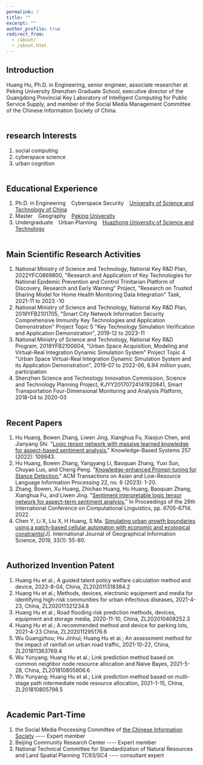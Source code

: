 ```yaml
---
permalink: /
title: ""
excerpt: ""
author_profile: true
redirect_from: 
  - /about/
  - /about.html
---
```


  
## Introduction
Huang Hu, Ph.D. in Engineering, senior engineer, associate researcher at Peking University Shenzhen Graduate School, executive director of the Guangdong Provincial Key Laboratory of Intelligent Computing for Public Service Supply, and member of the Social Media Management Committee of the Chinese Information Society of China.
<br/><br/>
   
## research Interests
1. social computing
2. cyberspace science
3. urban cognition
<br/><br/>


## Educational Experience
1. Ph.D. in Engineering &ensp; Cyberspace Security &ensp; [University of Science and Technology of China](https://www.ustc.edu.cn/)
2. Master &ensp; Geography &ensp; [Peking University](https://www.pku.edu.cn/)
3. Undergraduate  &ensp; Urban Planning  &ensp; [Huazhong University of Science and Technology](https://www.hust.edu.cn/)
<br/><br/>


## Main Scientific Research Activities
1. National Ministry of Science and Technology, National Key R&D Plan, 2022YFC0869800, "Research and Application of Key Technologies for National Epidemic Prevention and Control Trinitarian Platform of Discovery, Research and Early Warning" Project, "Research on Trusted Sharing Model for Home Health Monitoring Data Integration" Task, 2021-11 to 2023 -10
2. National Ministry of Science and Technology, National Key R&D Plan, 2019YFB2101705, "Smart City Network Information Security Comprehensive Immunity Key Technologies and Application Demonstration" Project Topic 5 "Key Technology Simulation Verification and Application Demonstration", 2019-12 to 2023-11
3. National Ministry of Science and Technology, National Key R&D Program, 2018YFB2100604, "Urban Space Acquisition, Modeling and Virtual-Real Integration Dynamic Simulation System" Project Topic 4 "Urban Space Virtual-Real Integration Dynamic Simulation System and its Application Demonstration", 2019-07 to 2022-06, 6.94 million yuan, participation
4. Shenzhen Science and Technology Innovation Commission, Science and Technology Planning Project, KJYY20170724141920841, Smart Transportation Four-Dimensional Monitoring and Analysis Platform, 2018-04 to 2020-03
<br/><br/>


## Recent Papers
1. Hu Huang, Bowen Zhang, Liwen Jing, Xianghua Fu, Xiaojun Chen, and Jianyang Shi. "[Logic tensor network with massive learned knowledge for aspect-based sentiment analysis.](https://www.sciencedirect.com/science/article/abs/pii/S095070512201036X)" Knowledge-Based Systems 257 (2022): 109943. 
2. Hu Huang, Bowen Zhang, Yangyang Li, Baoquan Zhang, Yuxi Sun, Chuyao Luo, and Cheng Peng. "[Knowledge-enhanced Prompt-tuning for Stance Detection.](http://www.liyangyang.com/wp-content/uploads/2023/06/TALLIP23-StanceDetection-YangyangLi.pdf)" ACM Transactions on Asian and Low-Resource Language Information Processing 22, no. 6 (2023): 1-20.
3. Zhang, Bowen, Xu Huang, Zhichao Huang, Hu Huang, Baoquan Zhang, Xianghua Fu, and Liwen Jing. "[Sentiment interpretable logic tensor network for aspect-term sentiment analysis.](https://aclanthology.org/2022.coling-1.582.pdf)" In Proceedings of the 29th International Conference on Computational Linguistics, pp. 6705-6714. 2022. 
4. Chen Y, Li X, Liu X, H Huang, S Ma. [Simulating urban growth boundaries using a patch-based cellular automaton with economic and ecological constraints](https://www.tandfonline.com/doi/abs/10.1080/13658816.2018.1514119)[J]. International Journal of Geographical Information Science, 2019, 33(1): 55-80. 
<br/><br/>


## Authorized Invention Patent
1. Huang Hu et al.; A guided talent policy welfare calculation method and device, 2023-8-04, China, ZL202011318384.2
2. Huang Hu et al.; Methods, devices, electronic equipment and media for identifying high-risk communities for urban infectious diseases, 2021-4-23, China, ZL202011321234.8
3. Huang Hu et al.; Road flooding risk prediction methods, devices, equipment and storage media, 2020-11-10, China, ZL202010408252.3
4. Huang Hu et al.; A recommended method and device for parking lots, 2021-4-23 China, ZL202011295176.6
5. Wu Guangzhou; Hu Jinhui; Huang Hu et al.; An assessment method for the impact of rainfall on urban road traffic, 2021-10-22, China, ZL201811363769.4
6. Wu Yunyang; Huang Hu et al.; Link prediction method based on common neighbor node resource allocation and Naive Bayes, 2021-5-28, China, ZL201810805806.6
7. Wu Yunyang; Huang Hu et al.; Link prediction method based on multi-stage path intermediate node resource allocation, 2021-1-15, China, ZL201810805798.5
<br/><br/>

## Academic Part-Time
1. the Social Media Processing Committee of [the Chinese Information Society](https://www.cipsc.org.cn/index.aspx) ---- Expert member 
2. Beijing Community Research Center ---- Expert member
3. National Technical Committee for Standardization of Natural Resources and Land Spatial Planning TC93/SC4 ---- consultant expert
<br/><br/>
